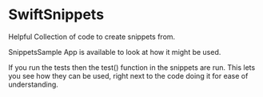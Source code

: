 # SwiftSnippets


Helpful Collection of code to create snippets from.

SnippetsSample App is available to look at how it might be used.

If you run the tests then the test() function in the snippets are run.
This lets you see how they can be used, right next to the code doing it for ease of understanding.
